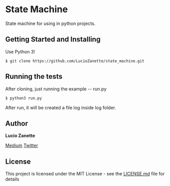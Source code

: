 # State Machine

State machine for using in python projects.

## Getting Started and Installing

Use Python 3!

```
$ git clone https://github.com/LucioZanette/state_machine.git
```

## Running the tests

After cloning, just running the example -- run.py

```
$ python3 run.py
```

After run, it will be created a file log inside log folder.

## Author

**Lucio Zanette** 

[Medium](https://medium.com/@luciozanette)
[Twitter](https://twitter.com/luciozanette)

## License

This project is licensed under the MIT License - see the [LICENSE.md](LICENSE.md) file for details
